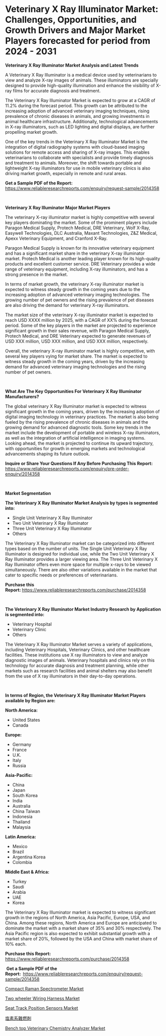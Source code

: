 <p><h1>Veterinary X Ray Illuminator Market: Challenges, Opportunities, and Growth Drivers and Major Market Players forecasted for period from 2024 - 2031</h1></p><p><strong>Veterinary X Ray Illuminator Market Analysis and Latest Trends</strong></p>
<p><p>A Veterinary X Ray Illuminator is a medical device used by veterinarians to view and analyze X-ray images of animals. These illuminators are specially designed to provide high-quality illumination and enhance the visibility of X-ray films for accurate diagnosis and treatment.</p><p>The Veterinary X Ray Illuminator Market is expected to grow at a CAGR of 11.2% during the forecast period. This growth can be attributed to the increasing adoption of advanced veterinary imaging techniques, rising prevalence of chronic diseases in animals, and growing investments in animal healthcare infrastructure. Additionally, technological advancements in X-ray illuminators, such as LED lighting and digital displays, are further propelling market growth.</p><p>One of the key trends in the Veterinary X Ray Illuminator Market is the integration of digital radiography systems with cloud-based imaging solutions for remote access and sharing of X-ray images. This enables veterinarians to collaborate with specialists and provide timely diagnosis and treatment to animals. Moreover, the shift towards portable and lightweight X-ray illuminators for use in mobile veterinary clinics is also driving market growth, especially in remote and rural areas.</p></p>
<p><strong>Get a Sample PDF of the Report:&nbsp;</strong> <a href="https://www.reliableresearchreports.com/enquiry/request-sample/2014358">https://www.reliableresearchreports.com/enquiry/request-sample/2014358</a></p>
<p>&nbsp;</p>
<p><strong>Veterinary X Ray Illuminator Major Market Players</strong></p>
<p><p>The veterinary X-ray illuminator market is highly competitive with several key players dominating the market. Some of the prominent players include Paragon Medical Supply, Protech Medical, DRE Veterinary, Wolf X-Ray, Easywell Technologies, DLC Australia, Maxant Technologies, Z&Z Medical, Apexx Veterinary Equipment, and Cranford X-Ray.</p><p>Paragon Medical Supply is known for its innovative veterinary equipment and has a significant market share in the veterinary X-ray illuminator market. Protech Medical is another leading player known for its high-quality products and excellent customer service. DRE Veterinary provides a wide range of veterinary equipment, including X-ray illuminators, and has a strong presence in the market.</p><p>In terms of market growth, the veterinary X-ray illuminator market is expected to witness steady growth in the coming years due to the increasing adoption of advanced veterinary imaging technologies. The growing number of pet owners and the rising prevalence of pet diseases are also driving the demand for veterinary X-ray illuminators.</p><p>The market size of the veterinary X-ray illuminator market is expected to reach USD XXXX million by 2025, with a CAGR of XX% during the forecast period. Some of the key players in the market are projected to experience significant growth in their sales revenue, with Paragon Medical Supply, Protech Medical, and DRE Veterinary expected to generate revenues of USD XXX million, USD XXX million, and USD XXX million, respectively.</p><p>Overall, the veterinary X-ray illuminator market is highly competitive, with several key players vying for market share. The market is expected to witness steady growth in the coming years, driven by the increasing demand for advanced veterinary imaging technologies and the rising number of pet owners.</p></p>
<p>&nbsp;</p>
<p><strong>What Are The Key Opportunities For Veterinary X Ray Illuminator Manufacturers?</strong></p>
<p><p>The global veterinary X Ray Illuminator market is expected to witness significant growth in the coming years, driven by the increasing adoption of digital imaging technology in veterinary practices. The market is also being fueled by the rising prevalence of chronic diseases in animals and the growing demand for advanced diagnostic tools. Some key trends in the market include the development of portable and wireless X-ray illuminators, as well as the integration of artificial intelligence in imaging systems. Looking ahead, the market is projected to continue its upward trajectory, with opportunities for growth in emerging markets and technological advancements shaping its future outlook.</p></p>
<p><strong>Inquire or Share Your Questions If Any Before Purchasing This Report:</strong> <a href="https://www.reliableresearchreports.com/enquiry/pre-order-enquiry/2014358">https://www.reliableresearchreports.com/enquiry/pre-order-enquiry/2014358</a></p>
<p>&nbsp;</p>
<p><strong>Market Segmentation</strong></p>
<p><strong>The Veterinary X Ray Illuminator Market Analysis by types is segmented into:</strong></p>
<p><ul><li>Single Unit Veterinary X Ray Illuminator</li><li>Two Unit Veterinary X Ray Illuminator</li><li>Three Unit Veterinary X Ray Illuminator</li><li>Others</li></ul></p>
<p><p>The Veterinary X Ray Illuminator market can be categorized into different types based on the number of units. The Single Unit Veterinary X Ray Illuminator is designed for individual use, while the Two Unit Veterinary X Ray Illuminator provides a larger viewing area. The Three Unit Veterinary X Ray Illuminator offers even more space for multiple x-rays to be viewed simultaneously. There are also other variations available in the market that cater to specific needs or preferences of veterinarians.</p></p>
<p><strong>Purchase this Report:&nbsp;</strong><a href="https://www.reliableresearchreports.com/purchase/2014358">https://www.reliableresearchreports.com/purchase/2014358</a></p>
<p>&nbsp;</p>
<p><strong>The Veterinary X Ray Illuminator Market Industry Research by Application is segmented into:</strong></p>
<p><ul><li>Veterinary Hospital</li><li>Veterinary Clinic</li><li>Others</li></ul></p>
<p><p>The Veterinary X Ray Illuminator Market serves a variety of applications, including Veterinary Hospitals, Veterinary Clinics, and other healthcare facilities. These institutions use X ray illuminators to view and analyze diagnostic images of animals. Veterinary hospitals and clinics rely on this technology for accurate diagnosis and treatment planning, while other markets such as research facilities and animal shelters may also benefit from the use of X ray illuminators in their day-to-day operations.</p></p>
<p>&nbsp;</p>
<p><strong>In terms of Region, the Veterinary X Ray Illuminator Market Players available by Region are:</strong></p>
<p>
    <p> <strong> North America: </strong>
        <ul>
            <li>United States</li>
            <li>Canada</li>
        </ul>
        </p> 
    <p> <strong> Europe: </strong>
        <ul>
            <li>Germany</li>
            <li>France</li>
            <li>U.K.</li>
            <li>Italy</li>
            <li>Russia</li>
        </ul>
        </p> 
    <p> <strong> Asia-Pacific: </strong>
        <ul>
            <li>China</li>
            <li>Japan</li>
            <li>South Korea</li>
            <li>India</li>
            <li>Australia</li>
            <li>China Taiwan</li>
            <li>Indonesia</li>
            <li>Thailand</li>
            <li>Malaysia</li>
        </ul>
        </p> 
    <p> <strong> Latin America: </strong>
        <ul>
            <li>Mexico</li>
            <li>Brazil</li>
            <li>Argentina Korea</li>
            <li>Colombia</li>
        </ul>
        </p> 
    <p> <strong> Middle East & Africa: </strong>
        <ul>
            <li>Turkey</li>
            <li>Saudi</li>
            <li>Arabia</li>
            <li>UAE</li>
            <li>Korea</li>
        </ul>
    </p>
    </p>
<p><p>The Veterinary X Ray Illuminator market is expected to witness significant growth in the regions of North America, Asia Pacific, Europe, USA, and China. Among these regions, North America and Europe are anticipated to dominate the market with a market share of 35% and 30% respectively. The Asia Pacific region is also expected to exhibit substantial growth with a market share of 20%, followed by the USA and China with market share of 10% each.</p></p>
<p><strong>Purchase this Report: </strong><a href="https://www.reliableresearchreports.com/purchase/2014358">https://www.reliableresearchreports.com/purchase/2014358</a></p>
<p>&nbsp;<strong>Get a Sample PDF of the Report:&nbsp;&nbsp;</strong><a href="https://www.reliableresearchreports.com/enquiry/request-sample/2014358">https://www.reliableresearchreports.com/enquiry/request-sample/2014358</a></p>
<p><strong></strong></p>
<p><p><a href="https://funky-papaya-cf4.notion.site/Compact-Raman-Spectrometer-Market-Centers-on-Aspects-such-as-Market-Growth-Market-Share-Market-Opp-d22cbc967a774b24bf161a096f606a41">Compact Raman Spectrometer Market</a></p><p><a href="https://view.publitas.com/reportprime-1/global-two-wheeler-wiring-harness-market-by-types-applications-and-major-players-with-regional-growth-rate-analysis-and-development-situation-from-2024-to-2031/">Two wheeler Wiring Harness Market</a></p><p><a href="https://view.publitas.com/reportprime-1/seat-track-position-sensors-market-size-focuses-on-market-dynamics-in-depth-analysis-and-future-projections-of-its-market-forecasted-for-period-from-2024-to-2031/">Seat Track Position Sensors Market</a></p><p><a href="https://medium.com/@terrellconn_13145/%E5%A1%A9%E7%B4%A0%E7%B3%BB%E9%9B%A3%E7%87%83%E5%89%A4%E5%B8%82%E5%A0%B4%E8%AA%BF%E6%9F%BB%E3%83%AC%E3%83%9D%E3%83%BC%E3%83%88-%E3%81%9D%E3%81%AE%E6%AD%B4%E5%8F%B2%E3%81%A82031%E5%B9%B4%E3%81%BE%E3%81%A7%E3%81%AE%E4%BA%88%E6%B8%AC-d83328749c0d">塩素系難燃剤</a></p><p><a href="https://github.com/jodemen/Market-Research-Report-List-1/blob/main/bench-top-veterinary-chemistry-analyzer-market.md">Bench top Veterinary Chemistry Analyzer Market</a></p></p>